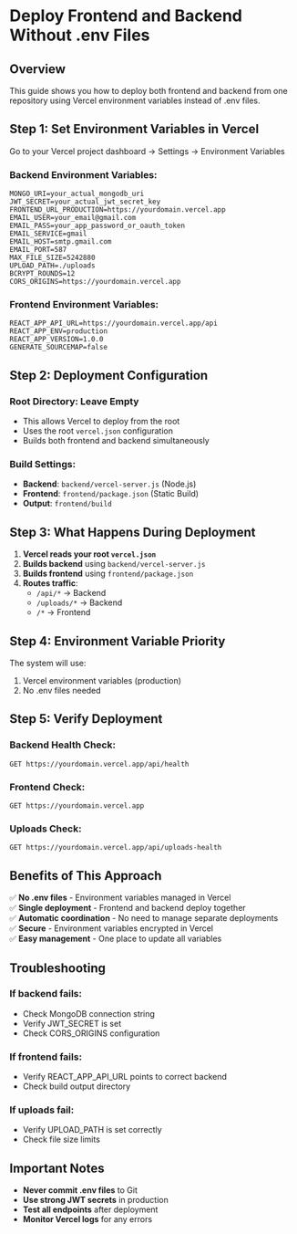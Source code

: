 # Deploy Frontend and Backend Without .env Files

## Overview
This guide shows you how to deploy both frontend and backend from one repository using Vercel environment variables instead of .env files.

## Step 1: Set Environment Variables in Vercel

Go to your Vercel project dashboard → Settings → Environment Variables

### Backend Environment Variables:
```
MONGO_URI=your_actual_mongodb_uri
JWT_SECRET=your_actual_jwt_secret_key
FRONTEND_URL_PRODUCTION=https://yourdomain.vercel.app
EMAIL_USER=your_email@gmail.com
EMAIL_PASS=your_app_password_or_oauth_token
EMAIL_SERVICE=gmail
EMAIL_HOST=smtp.gmail.com
EMAIL_PORT=587
MAX_FILE_SIZE=5242880
UPLOAD_PATH=./uploads
BCRYPT_ROUNDS=12
CORS_ORIGINS=https://yourdomain.vercel.app
```

### Frontend Environment Variables:
```
REACT_APP_API_URL=https://yourdomain.vercel.app/api
REACT_APP_ENV=production
REACT_APP_VERSION=1.0.0
GENERATE_SOURCEMAP=false
```

## Step 2: Deployment Configuration

### Root Directory: Leave Empty
- This allows Vercel to deploy from the root
- Uses the root `vercel.json` configuration
- Builds both frontend and backend simultaneously

### Build Settings:
- **Backend**: `backend/vercel-server.js` (Node.js)
- **Frontend**: `frontend/package.json` (Static Build)
- **Output**: `frontend/build`

## Step 3: What Happens During Deployment

1. **Vercel reads your root `vercel.json`**
2. **Builds backend** using `backend/vercel-server.js`
3. **Builds frontend** using `frontend/package.json`
4. **Routes traffic**:
   - `/api/*` → Backend
   - `/uploads/*` → Backend
   - `/*` → Frontend

## Step 4: Environment Variable Priority

The system will use:
1. Vercel environment variables (production)
2. No .env files needed

## Step 5: Verify Deployment

### Backend Health Check:
```
GET https://yourdomain.vercel.app/api/health
```

### Frontend Check:
```
GET https://yourdomain.vercel.app
```

### Uploads Check:
```
GET https://yourdomain.vercel.app/api/uploads-health
```

## Benefits of This Approach

✅ **No .env files** - Environment variables managed in Vercel  
✅ **Single deployment** - Frontend and backend deploy together  
✅ **Automatic coordination** - No need to manage separate deployments  
✅ **Secure** - Environment variables encrypted in Vercel  
✅ **Easy management** - One place to update all variables  

## Troubleshooting

### If backend fails:
- Check MongoDB connection string
- Verify JWT_SECRET is set
- Check CORS_ORIGINS configuration

### If frontend fails:
- Verify REACT_APP_API_URL points to correct backend
- Check build output directory

### If uploads fail:
- Verify UPLOAD_PATH is set correctly
- Check file size limits

## Important Notes

- **Never commit .env files** to Git
- **Use strong JWT secrets** in production
- **Test all endpoints** after deployment
- **Monitor Vercel logs** for any errors
